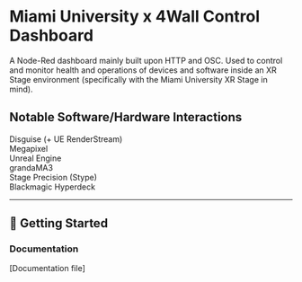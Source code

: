 # Miami University x 4Wall Control Dashboard

A Node-Red dashboard mainly built upon HTTP and OSC. Used to control and monitor health and operations of devices and software inside an XR Stage environment (specifically with the Miami University XR Stage in mind).

## Notable Software/Hardware Interactions

Disguise (+ UE RenderStream)  
Megapixel  
Unreal Engine  
grandaMA3  
Stage Precision (Stype)  
Blackmagic Hyperdeck  

---

## 🚀 Getting Started

### Documentation

[Documentation file]

